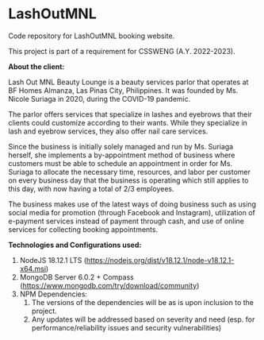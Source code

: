 # LashOutMNL
 Code repository for LashOutMNL booking website. 
 
 This project is part of a requirement for CSSWENG (A.Y. 2022-2023).

**About the client:**

Lash Out MNL Beauty Lounge is a beauty services parlor that operates at BF Homes Almanza, Las Pinas City, Philippines. It was founded by Ms. Nicole Suriaga in 2020, during the COVID-19 pandemic. 

The parlor offers services that specialize in lashes and eyebrows that their clients could customize according to their wants. While they specialize in lash and eyebrow services, they also offer nail care services. 

Since the business is initially solely managed and run by Ms. Suriaga herself, she implements a by-appointment method of business where customers must be able to schedule an appointment in order for Ms. Suriaga to allocate the necessary time, resources, and labor per customer on every business day that the business is operating which still applies to this day, with now having a total of 2/3 employees.

The business makes use of the latest ways of doing business such as using social media for promotion (through Facebook and Instagram), utilization of e-payment services instead of payment through cash, and use of online services for collecting booking appointments.


**Technologies and Configurations used:**
1. NodeJS 18.12.1 LTS (https://nodejs.org/dist/v18.12.1/node-v18.12.1-x64.msi)
2. MongoDB Server 6.0.2 + Compass (https://www.mongodb.com/try/download/community)
3. NPM Dependencies:
	1. The versions of the dependencies will be as is upon inclusion to the project.
	2. Any updates will be addressed based on severity and need (esp. for performance/reliability issues and security vulnerabilities)
